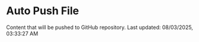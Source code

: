 # Auto Push File

Content that will be pushed to GitHub repository.
Last updated: 08/03/2025, 03:33:27 AM